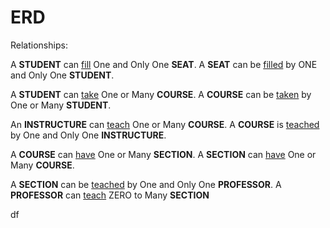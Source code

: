 # ERD


Relationships:

A __STUDENT__ can <ins>fill</ins> One and Only One __SEAT__.
A __SEAT__ can be <ins>filled</ins> by ONE and Only One __STUDENT__.

A __STUDENT__ can <ins>take</ins> One or Many __COURSE__.
A __COURSE__ can be <ins>taken</ins> by One or Many __STUDENT__.

An __INSTRUCTURE__ can <ins>teach</ins> One or Many __COURSE__.
A __COURSE__ is  <ins>teached</ins> by One and Only One __INSTRUCTURE__.

A __COURSE__ can <ins>have</ins> One or Many __SECTION__.
A __SECTION__ can <ins>have</ins> One or Many __COURSE__.

A __SECTION__ can be <ins>teached</ins> by One and Only One __PROFESSOR__.
A __PROFESSOR__ can <ins>teach</ins> ZERO to Many __SECTION__


 
df

